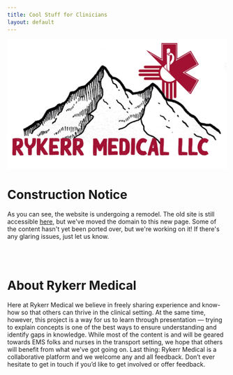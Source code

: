 ```yaml
---
title: Cool Stuff for Clinicians
layout: default
---
```


<img src="/assets/images/logos/rykerr-logo.jpg" alt="Rykerr Logo" class="logo-img">

# Construction Notice

As you can see, the website is undergoing a remodel.  The old site is still accessible [here](https://ryanjameskerr.wixsite.com/website), but we've moved the domain to this new page.  Some of the content hasn't yet been ported over, but we're working on it!  If there's any glaring issues, just let us know.

<br><br>

# About Rykerr Medical

Here at Rykerr Medical we believe in freely sharing experience and know-how so that others can thrive in the clinical setting.  At the same time, however, this project is a way for us to learn through presentation — trying to explain concepts is one of the best ways to ensure understanding and identify gaps in knowledge.  While most of the content is and will be geared towards EMS folks and nurses in the transport setting, we hope that others will benefit from what we've got going on.  Last thing: Rykerr Medical is a collaborative platform and we welcome any and all feedback. Don’t ever hesitate to get in touch if you’d like to get involved or offer feedback.

